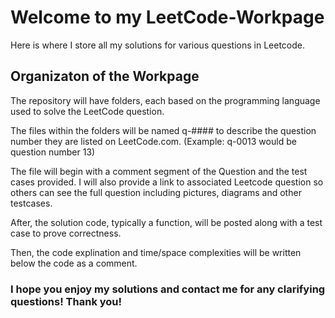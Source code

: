 # Welcome to my LeetCode-Workpage

Here is where I store all my solutions for various questions in Leetcode.

## Organizaton of the Workpage
The repository will have folders, each based on the programming language used to solve the LeetCode question.

The files within the folders will be named q-#### to describe the question number they are listed on LeetCode.com. (Example: q-0013 would be question number 13)

The file will begin with a comment segment of the Question and the test cases provided. I will also provide a link to associated Leetcode question so others can see the full question including pictures, diagrams and other testcases.

After, the solution code, typically a function, will be posted along with a test case to prove correctness.

Then, the code explination and time/space complexities will be written below the code as a comment.

### I hope you enjoy my solutions and contact me for any clarifying questions! Thank you!
